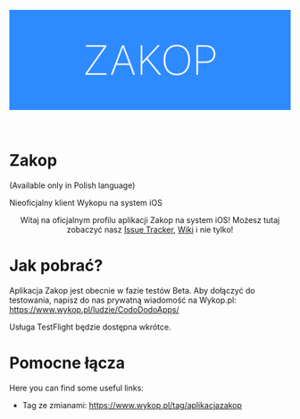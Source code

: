 ![Zakop](https://github.com/CodoDodo/Zakop/blob/master/github-image.png?raw=true)

<br/>

# Zakop
(Available only in Polish language) 

Nieoficjalny klient Wykopu na system iOS
<br/>

<p align="center">Witaj na oficjalnym profilu aplikacji Zakop na system iOS! Możesz tutaj zobaczyć nasz <a href="http://github.com/CodoDodo/Zakop/issues">Issue Tracker</a>, <a href="http://github.com/CodoDodo/Zakop/wiki">Wiki</a> i nie tylko!</p>

# Jak pobrać?

Aplikacja Zakop jest obecnie w fazie testów Beta. Aby dołączyć do testowania, napisz do nas prywatną wiadomość na Wykop.pl: 
https://www.wykop.pl/ludzie/CodoDodoApps/

Usługa TestFlight będzie dostępna wkrótce.

# Pomocne łącza

Here you can find some useful links:

* Tag ze zmianami: https://www.wykop.pl/tag/aplikacjazakop
